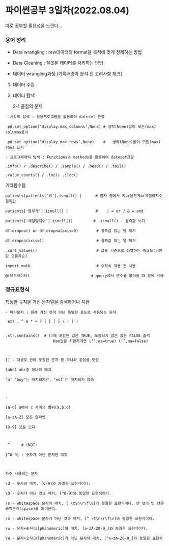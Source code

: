 # 파이썬공부 3일차(2022.08.04)
따로 공부할 필요성을 느낀다...

### 용어 정리
- Data wrangling : raw데이터의 format을 목적에 맞게 정제하는 방법

- Data Cleaning : 잘못된 데이터를 처리하는 방법     

- 데이터 wrangling과정 (기획배경과 분석 전 고려사항 체크)

1. 데이터 수집     

2. 데이터 탐색

   2-1 품질의 문제   

```
- 시각적 탐색 : 응용프로그램을 활용하여 dateset 관찰

 pd.set_option(‘display.max_columns’,None) # 생략(None)없이 모든(max) columns표시

 pd.set_option(‘display.max_rows’,None)    #   생략(None)없이 모든(max) rows 표시   
```

```
- 프로그래매틱 탐색 : Functions과 methods를 활용하여 dateset관찰

.info() / .describe() / .sample() / .head() / .tail() 

.value_counts() / .loc() .iloc()   
```

기타함수들
```
patients[patients['키'].isnull() |      # 환자 중에서 키or몸무게or체질량지수 결측값

patients['몸무게'].isnull() |            #    | = or / & = and

patients['체질량지수'].isnull()]         # .isnull() - 결측값 보기     

df.dropna() or df.dropna(axis=0)        # 결측값 있는 행 제거 
  
df.dropna(axis=1)                       # 결측값 있는 열 제거  

.sort_values()                          # 값을 기준으로 정렬하는 메소드(기본값 오름차순)

import math                             # 수학식 적용 전 사용

@(데코레이터)                           # query에서 변수를 불러올 때 앞에 사용 
```

          
### 정규표현식
특정한 규칙을 가진 문자열을 검색하거나 치환
```
- 메타문자 : 원래 가진 뜻이 아닌 특별한 용도로 사용되는 문자

 ex) . ^ $ * + ? { } [ ] \ | ( )  
 

.str.contains()  # ()에 포함된 값은 TRUE, 포함되지 않은 값은 FALSE 출력
                     Nan값을 치환하려면 (‘’,na=true) (‘’,na=false)     



[] - 대괄호 안에 포함된 문자 중 하나와 같음을 뜻함

[abc] abc중 하나와 매치

‘a’ ‘boy’는 매치되지만, ‘edf’는 매치되지 않음     



-

[a-c] a에서 c 사이의 범위(a,b,c)

[a-zA-Z] 모든 알파벳

[0-9] 모든 숫자     



 ^     # (NOT)

[^0-9] : 숫자가 아닌 문자만 매치     



자주 사용되는 문자

\d - 숫자와 매치, [0-9]와 동일한 표현식이다.

\D - 숫자가 아닌 것과 매치, [^0-9]와 동일한 표현식이다.

\s - whitespace 문자와 매치, [ \t\n\r\f\v]와 동일한 표현식이다. 맨 앞의 빈 칸은 공백문자(space)를 의미한다.

\S - whitespace 문자가 아닌 것과 매치, [^ \t\n\r\f\v]와 동일한 표현식이다.

\w - 문자+숫자(alphanumeric)와 매치, [a-zA-Z0-9_]와 동일한 표현식이다.

\W - 문자+숫자(alphanumeric)가 아닌 문자와 매치, [^a-zA-Z0-9_]와 동일한 표현식     
